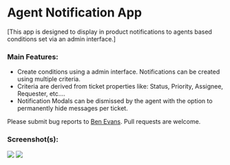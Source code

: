 # Agent Notification App

[This app is designed to display in product notifications to agents based conditions set via an admin interface.]

### Main Features:

* Create conditions using a admin interface. Notifications can be created using multiple criteria.
* Criteria are derived from ticket properties like: Status, Priority, Assignee, Requester, etc....
* Notification Modals can be dismissed by the agent with the option to permanently hide messages per ticket.

Please submit bug reports to [Ben Evans](mailto:bevans@zendesk.com). Pull requests are welcome.

### Screenshot(s):
![](https://s3.amazonaws.com/f.cl.ly/items/30091l3l460U1n3Z1X1L/Admin.png)
![](https://s3.amazonaws.com/f.cl.ly/items/0Y1T0A2F1M2R3E2Z1D0m/Modal_pop.png)